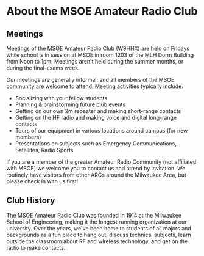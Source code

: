 # About the MSOE Amateur Radio Club

## Meetings

Meetings of the MSOE Amateur Radio Club (W9HHX) are held on Fridays while school is in session at MSOE in room 1203 of the MLH Dorm Building from Noon to 1pm. Meetings aren't held during the summer months, or during the final-exams week.

Our meetings are generally informal, and all members of the MSOE community are welcome to attend. Meeting activities typically include:

- Socializing with your fellow students
- Planning & brainstorming future club events
- Getting on our own 2m repeater and making short-range contacts
- Getting on the HF radio and making voice and digital long-range contacts
- Tours of our equipment in various locations around campus (for new members)
- Presentations on subjects such as Emergency Communications, Satellites, Radio Sports

If you are a member of the greater Amateur Radio Community (not affiliated with MSOE) we welcome you to contact us and attend by invitation. We routinely have visitors from other ARCs around the Milwaukee Area, but please check in with us first!



## Club History

The MSOE Amateur Radio Club was founded in 1914 at the Milwaukee School of Engineering, making it the longest running organization at our university. Over the years, we've been home to students of all majors and backgrounds as a fun place to hang out, discuss technical subjects, learn outside the classroom about RF and wireless technology, and get on the radio to make contacts.